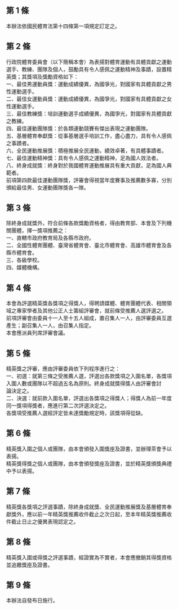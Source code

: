 第 1 條
-------
本辦法依國民體育法第十四條第一項規定訂定之。

第 2 條
-------
行政院體育委員會（以下簡稱本會）為表揚對體育運動有具體貢獻之運動  
選手、教練、團隊及個人，鼓勵具有令人感佩之運動精神及事蹟，設置精  
英獎；其獎項及獎勵資格如下：  
一、最佳男運動員獎：運動成績優異，為國爭光，對國家有具體貢獻之男  
    性運動選手。  
二、最佳女運動員獎：運動成績優異，為國爭光，對國家有具體貢獻之女  
    性運動選手。  
三、最佳教練獎：培訓運動選手成績優異，為國爭光，對國家有具體貢獻  
    之教練。  
四、最佳運動團隊獎：於各類運動競賽有傑出表現之運動團隊。  
五、基層體育奉獻獎：從事基層選手培訓工作，盡心盡力，具有令人感佩  
    之事蹟者。  
六、全民運動推展獎：積極推展全民運動，績效卓著，有具體事蹟者。  
七、最佳運動精神獎：具有令人感佩之運動精神，足為國人效法者。  
八、終身成就獎：終身對於我國體育運動推展具有重大貢獻，足為國人典  
    範者。  
前項第四款最佳運動團隊獎，評審會得視當年度賽事及推薦數多寡，分別  
頒給最佳男、女運動團隊獎各一隊。

第 3 條
-------
除終身成就獎外，符合前條各款獎勵資格者，得由教育部、本會及下列機  
關團體，擇一獎項推薦之：  
一、直轄市政府教育局及各縣市政府。  
二、全國性體育團體、臺灣省體育會、臺北市體育會、高雄市體育會及各  
    縣市體育會。  
三、各級學校。  
四、媒體機構。

第 4 條
-------
本會為評選精英獎各獎項之得獎人，得聘請媒體、體育團體代表、相關領  
域之專家學者及其他公正人士籌組評審會，就前條受推薦人選評選之。  
前項評審會由委員十一人至十五人組成，置召集人一人，由評審委員互選  
產生；副召集人一人，由召集人指定。  
本會應派員列席評審會議。

第 5 條
-------
精英獎之評審，應由評審委員依下列程序進行之：  
一、初選：就第三條之受推薦人選，評選出各款獎項之入圍名單，各獎項  
    入圍人數或團隊以不超過五名為原則。終身成就獎得獎人由評審會討  
    論決定之。  
二、決選：就前款入圍名單，評選出各獎項之得獎人；得獎人為前一年度  
    同一獎項得獎者，應進行第二次評選決定之。  
各獎項受推薦人選經評定皆未達獎勵規定時，該獎項得從缺。

第 6 條
-------
精英獎入圍之個人或團隊，由本會頒發入圍獎座及證書，並辦理茶會予以  
表揚。  
精英獎得獎之個人或團隊，由本會頒發獎座及證書，並於精英獎頒獎典禮  
中予以表揚。

第 7 條
-------
精英獎各獎項之評選事蹟，除終身成就獎、全民運動推展獎及基層體育奉  
獻獎外，應以前一年精英獎推薦收件截止之次日起，至本年精英獎推薦收  
件截止日止之優異表現認定之。

第 8 條
-------
精英獎入圍或得獎之評選事蹟，經證實為不實者，本會應撤銷其得獎資格  
並追繳獎座及證書。

第 9 條
-------
本辦法自發布日施行。


